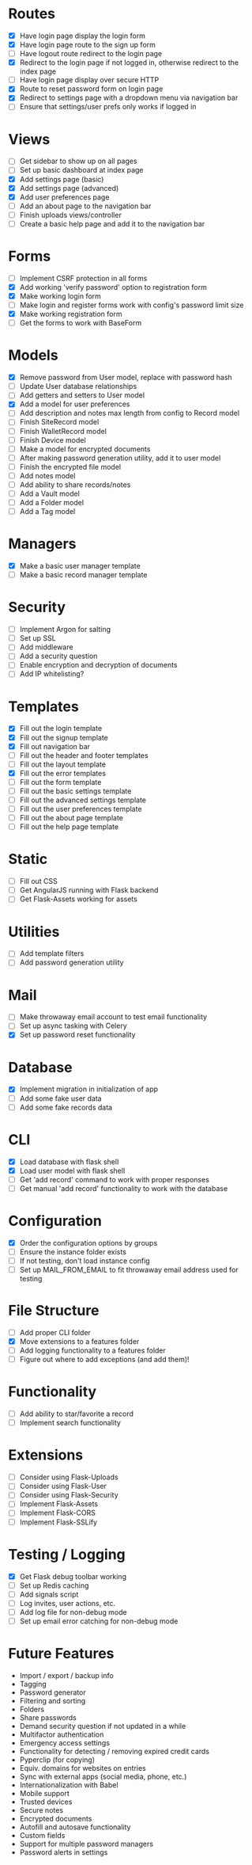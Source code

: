 # Routes
- [x] Have login page display the login form
- [x] Have login page route to the sign up form
- [ ] Have logout route redirect to the login page
- [x] Redirect to the login page if not logged in, otherwise redirect to the index page
- [ ] Have login page display over secure HTTP
- [x] Route to reset password form on login page
- [x] Redirect to settings page with a dropdown menu via navigation bar
- [ ] Ensure that settings/user prefs only works if logged in

# Views
- [ ] Get sidebar to show up on all pages
- [ ] Set up basic dashboard at index page
- [x] Add settings page (basic)
- [x] Add settings page (advanced)
- [x] Add user preferences page
- [ ] Add an about page to the navigation bar
- [ ] Finish uploads views/controller
- [ ] Create a basic help page and add it to the navigation bar

# Forms
- [ ] Implement CSRF protection in all forms
- [x] Add working 'verify password' option to registration form
- [x] Make working login form
- [ ] Make login and register forms work with config's password limit size
- [x] Make working registration form
- [ ] Get the forms to work with BaseForm

# Models
- [x] Remove password from User model, replace with password hash
- [ ] Update User database relationships
- [ ] Add getters and setters to User model
- [x] Add a model for user preferences
- [ ] Add description and notes max length from config to Record model
- [ ] Finish SiteRecord model
- [ ] Finish WalletRecord model
- [ ] Finish Device model
- [ ] Make a model for encrypted documents
- [ ] After making password generation utility, add it to user model
- [ ] Finish the encrypted file model
- [ ] Add notes model
- [ ] Add ability to share records/notes
- [ ] Add a Vault model
- [ ] Add a Folder model
- [ ] Add a Tag model

# Managers
- [x] Make a basic user manager template
- [ ] Make a basic record manager template

# Security
- [ ] Implement Argon for salting
- [ ] Set up SSL
- [ ] Add middleware
- [ ] Add a security question
- [ ] Enable encryption and decryption of documents
- [ ] Add IP whitelisting?

# Templates
- [x] Fill out the login template
- [x] Fill out the signup template
- [x] Fill out navigation bar
- [ ] Fill out the header and footer templates
- [ ] Fill out the layout template
- [x] Fill out the error templates
- [ ] Fill out the form template
- [ ] Fill out the basic settings template
- [ ] Fill out the advanced settings template
- [ ] Fill out the user preferences template
- [ ] Fill out the about page template
- [ ] Fill out the help page template

# Static
- [ ] Fill out CSS
- [ ] Get AngularJS running with Flask backend
- [ ] Get Flask-Assets working for assets

# Utilities
- [ ] Add template filters
- [ ] Add password generation utility

# Mail
- [ ] Make throwaway email account to test email functionality
- [ ] Set up async tasking with Celery
- [x] Set up password reset functionality

# Database
- [x] Implement migration in initialization of app
- [ ] Add some fake user data
- [ ] Add some fake records data

# CLI
- [x] Load database with flask shell
- [x] Load user model with flask shell
- [ ] Get 'add record' command to work with proper responses
- [ ] Get manual 'add record' functionality to work with the database

# Configuration
- [x] Order the configuration options by groups
- [ ] Ensure the instance folder exists
- [ ] If not testing, don't load instance config
- [ ] Set up MAIL_FROM_EMAIL to fit throwaway email address used for testing

# File Structure
- [ ] Add proper CLI folder
- [x] Move extensions to a features folder
- [ ] Add logging functionality to a features folder
- [ ] Figure out where to add exceptions (and add them)!

# Functionality
- [ ] Add ability to star/favorite a record
- [ ] Implement search functionality

# Extensions
- [ ] Consider using Flask-Uploads
- [ ] Consider using Flask-User
- [ ] Consider using Flask-Security
- [ ] Implement Flask-Assets
- [ ] Implement Flask-CORS
- [ ] Implement Flask-SSLify

# Testing / Logging
- [x] Get Flask debug toolbar working
- [ ] Set up Redis caching
- [ ] Add signals script
- [ ] Log invites, user actions, etc.
- [ ] Add log file for non-debug mode
- [ ] Set up email error catching for non-debug mode

# Future Features
- Import / export / backup info
- Tagging
- Password generator
- Filtering and sorting
- Folders
- Share passwords
- Demand security question if not updated in a while
- Multifactor authentication
- Emergency access settings
- Functionality for detecting / removing expired credit cards
- Pyperclip (for copying)
- Equiv. domains for websites on entries
- Sync with external apps (social media, phone, etc.)
- Internationalization with Babel
- Mobile support
- Trusted devices
- Secure notes
- Encrypted documents
- Autofill and autosave functionality
- Custom fields
- Support for multiple password managers
- Password alerts in settings